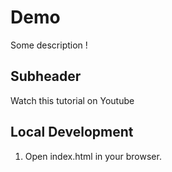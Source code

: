 # Demo

Some description !


## Subheader

Watch this tutorial on Youtube

## Local Development

1. Open index.html in your browser.